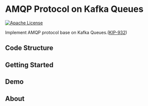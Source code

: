 # AMQP Protocol on Kafka Queues
[![Apache License](https://img.shields.io/badge/License-Apache_2.0-blue.svg)](LICENSE)

Implement AMQP protocol base on Kafka Queues.([KIP-932](https://cwiki.apache.org/confluence/display/KAFKA/KIP-932%3A+Queues+for+Kafka))
## Code Structure

## Getting Started

## Demo

## About